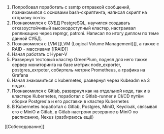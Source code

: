 1. Попробовал поработать с ssmtp отправкой сообщений, познакомился с основами bash-скриптинга, написал скрипт на отправку почты
2. Познакомился с СУБД PostgreSQL, научился создавать отказоустойчивый высокодоступный кластер, настраивал репликацию через repmgr, patroni. Написал по итогу диплом по теме данной СУБД.
3. Познакомился с LVM [[LVM (Logical Volume Management)]], а также с RAID - массивами [[RAID]] 
4. Начал работать с Hyper-V
5. Развернул тестовый кластер GreenPlum, поднял для него также сервер мониторинга на базе метрик node_exporter, postgres_exrpoter, собиртель метрик Prometheus, а графика на Grafana
6. Начал знакомиться с kubernetes, развернул через Kubeadm на 3 нодах. 
7. Познакомился с Gitlab, развернул как на отдельной ноде, так и в кластере Kubernetes, поработал с Gitlab-runner и CI/CD путём сборки Postgres'a и его доставки в кластер Kubernetes
8. В Kubernetes поработал с Gitlab, Postgres, MiniO, Keycloak, связывал его с MiniO и Gitlab, в Gitlab настроил резервное в MiniO по расписанию, Nexus (разбираюсь ещё)

[[Собеседование]]